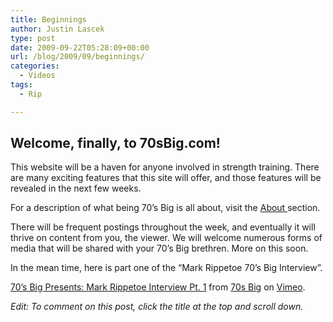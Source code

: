```yaml
---
title: Beginnings
author: Justin Lascek
type: post
date: 2009-09-22T05:28:09+00:00
url: /blog/2009/09/beginnings/
categories:
  - Videos
tags:
  - Rip

---
```

## Welcome, finally, to 70sBig.com!

This website will be a haven for anyone involved in strength training. There are many exciting features that this site will offer, and those features will be revealed in the next few weeks.
  

  
For a description of what being 70’s Big is all about, visit the <a title="About" href="/?page_id=2" target="_self">About </a>section.
  

  
There will be frequent postings throughout the week, and eventually it will thrive on content from you, the viewer. We will welcome numerous forms of media that will be shared with your 70’s Big brethren. More on this soon.
  

  
In the mean time, here is part one of the &#8220;Mark Rippetoe 70’s Big Interview&#8221;.
  


[70’s Big Presents: Mark Rippetoe Interview Pt. 1][1] from [70s Big][2] on [Vimeo][3].
  

  
_Edit: To comment on this post, click the title at the top and scroll down._

 [1]: http://vimeo.com/6425984
 [2]: http://vimeo.com/user2255573
 [3]: http://vimeo.com
